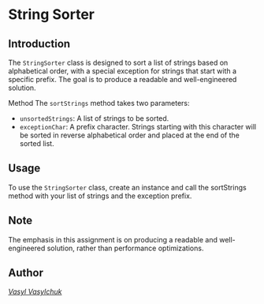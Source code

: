 # String Sorter

## Introduction

The `StringSorter` class is designed to sort a list of strings based on alphabetical order, with a special exception for strings that start with a specific prefix. The goal is to produce a readable and well-engineered solution.

Method
The `sortStrings` method takes two parameters:

* `unsortedStrings`: A list of strings to be sorted.
* `exceptionChar`: A prefix character. Strings starting with this character will be sorted in reverse alphabetical order and placed at the end of the sorted list.

## Usage

To use the `StringSorter` class, create an instance and call the sortStrings method with your list of strings and the exception prefix.

## Note

The emphasis in this assignment is on producing a readable and well-engineered solution, rather than performance optimizations.
## Author
[_Vasyl Vasylchuk_](https://www.linkedin.com/in/vasyl-vasylchuk-632303273/)